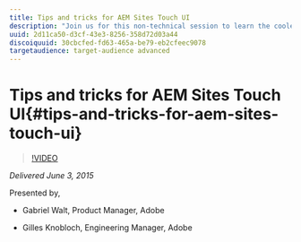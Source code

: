 ```yaml
---
title: Tips and tricks for AEM Sites Touch UI
description: "Join us for this non-technical session to learn the coolest tips and tricks about AEM Sites’ Touch UI. We’ll show you some of the features of the Touch UI you may or may not know about that will allow you to accomplish more, faster. Whether you’re a content strategist or a content marketer, you will discover some of the hidden gems of the Touch UI that will make you more efficient and productive. In this GEM, you will learn: How to efficiently navigate and find content | How to organize content and collaborate on it | How to keep an overview of what is going on | How to author content"
uuid: 2d11ca50-d3cf-43e3-8256-358d72d03a44
discoiquuid: 30cbcfed-fd63-465a-be79-eb2cfeec9078
targetaudience: target-audience advanced
---
```


# Tips and tricks for AEM Sites Touch UI{#tips-and-tricks-for-aem-sites-touch-ui}

>[!VIDEO](https://video.tv.adobe.com/v/19377/?quality=9)

*Delivered June 3, 2015*

Presented by,

* Gabriel Walt, Product Manager, Adobe

* Gilles Knobloch, Engineering Manager, Adobe

<!--
[Get back to the Overview](https://helpx.adobe.com/experience-manager/kt/eseminars/gems/aem-index.html)
-->
